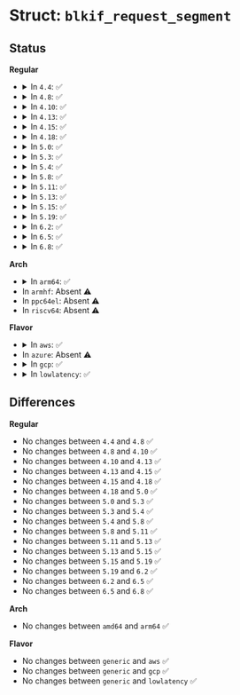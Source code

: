 # Struct: <code>blkif_request_segment</code>

## Status
<b>Regular</b>
<ul>
<li>
<details>
<summary>In <code>4.4</code>: ✅</summary>

```c
struct blkif_request_segment {
    grant_ref_t gref;
    uint8_t first_sect;
    uint8_t last_sect;
};
```
</details>
</li>
<li>
<details>
<summary>In <code>4.8</code>: ✅</summary>

```c
struct blkif_request_segment {
    grant_ref_t gref;
    uint8_t first_sect;
    uint8_t last_sect;
};
```
</details>
</li>
<li>
<details>
<summary>In <code>4.10</code>: ✅</summary>

```c
struct blkif_request_segment {
    grant_ref_t gref;
    uint8_t first_sect;
    uint8_t last_sect;
};
```
</details>
</li>
<li>
<details>
<summary>In <code>4.13</code>: ✅</summary>

```c
struct blkif_request_segment {
    grant_ref_t gref;
    uint8_t first_sect;
    uint8_t last_sect;
};
```
</details>
</li>
<li>
<details>
<summary>In <code>4.15</code>: ✅</summary>

```c
struct blkif_request_segment {
    grant_ref_t gref;
    uint8_t first_sect;
    uint8_t last_sect;
};
```
</details>
</li>
<li>
<details>
<summary>In <code>4.18</code>: ✅</summary>

```c
struct blkif_request_segment {
    grant_ref_t gref;
    uint8_t first_sect;
    uint8_t last_sect;
};
```
</details>
</li>
<li>
<details>
<summary>In <code>5.0</code>: ✅</summary>

```c
struct blkif_request_segment {
    grant_ref_t gref;
    uint8_t first_sect;
    uint8_t last_sect;
};
```
</details>
</li>
<li>
<details>
<summary>In <code>5.3</code>: ✅</summary>

```c
struct blkif_request_segment {
    grant_ref_t gref;
    uint8_t first_sect;
    uint8_t last_sect;
};
```
</details>
</li>
<li>
<details>
<summary>In <code>5.4</code>: ✅</summary>

```c
struct blkif_request_segment {
    grant_ref_t gref;
    uint8_t first_sect;
    uint8_t last_sect;
};
```
</details>
</li>
<li>
<details>
<summary>In <code>5.8</code>: ✅</summary>

```c
struct blkif_request_segment {
    grant_ref_t gref;
    uint8_t first_sect;
    uint8_t last_sect;
};
```
</details>
</li>
<li>
<details>
<summary>In <code>5.11</code>: ✅</summary>

```c
struct blkif_request_segment {
    grant_ref_t gref;
    uint8_t first_sect;
    uint8_t last_sect;
};
```
</details>
</li>
<li>
<details>
<summary>In <code>5.13</code>: ✅</summary>

```c
struct blkif_request_segment {
    grant_ref_t gref;
    uint8_t first_sect;
    uint8_t last_sect;
};
```
</details>
</li>
<li>
<details>
<summary>In <code>5.15</code>: ✅</summary>

```c
struct blkif_request_segment {
    grant_ref_t gref;
    uint8_t first_sect;
    uint8_t last_sect;
};
```
</details>
</li>
<li>
<details>
<summary>In <code>5.19</code>: ✅</summary>

```c
struct blkif_request_segment {
    grant_ref_t gref;
    uint8_t first_sect;
    uint8_t last_sect;
};
```
</details>
</li>
<li>
<details>
<summary>In <code>6.2</code>: ✅</summary>

```c
struct blkif_request_segment {
    grant_ref_t gref;
    uint8_t first_sect;
    uint8_t last_sect;
};
```
</details>
</li>
<li>
<details>
<summary>In <code>6.5</code>: ✅</summary>

```c
struct blkif_request_segment {
    grant_ref_t gref;
    uint8_t first_sect;
    uint8_t last_sect;
};
```
</details>
</li>
<li>
<details>
<summary>In <code>6.8</code>: ✅</summary>

```c
struct blkif_request_segment {
    grant_ref_t gref;
    uint8_t first_sect;
    uint8_t last_sect;
};
```
</details>
</li>
</ul>
<b>Arch</b>
<ul>
<li>
<details>
<summary>In <code>arm64</code>: ✅</summary>

```c
struct blkif_request_segment {
    grant_ref_t gref;
    uint8_t first_sect;
    uint8_t last_sect;
};
```
</details>
</li>
<li>
In <code>armhf</code>: Absent ⚠️
</li>
<li>
In <code>ppc64el</code>: Absent ⚠️
</li>
<li>
In <code>riscv64</code>: Absent ⚠️
</li>
</ul>
<b>Flavor</b>
<ul>
<li>
<details>
<summary>In <code>aws</code>: ✅</summary>

```c
struct blkif_request_segment {
    grant_ref_t gref;
    uint8_t first_sect;
    uint8_t last_sect;
};
```
</details>
</li>
<li>
In <code>azure</code>: Absent ⚠️
</li>
<li>
<details>
<summary>In <code>gcp</code>: ✅</summary>

```c
struct blkif_request_segment {
    grant_ref_t gref;
    uint8_t first_sect;
    uint8_t last_sect;
};
```
</details>
</li>
<li>
<details>
<summary>In <code>lowlatency</code>: ✅</summary>

```c
struct blkif_request_segment {
    grant_ref_t gref;
    uint8_t first_sect;
    uint8_t last_sect;
};
```
</details>
</li>
</ul>

## Differences
<b>Regular</b>
<ul>
<li>
No changes between <code>4.4</code> and <code>4.8</code> ✅
</li>
<li>
No changes between <code>4.8</code> and <code>4.10</code> ✅
</li>
<li>
No changes between <code>4.10</code> and <code>4.13</code> ✅
</li>
<li>
No changes between <code>4.13</code> and <code>4.15</code> ✅
</li>
<li>
No changes between <code>4.15</code> and <code>4.18</code> ✅
</li>
<li>
No changes between <code>4.18</code> and <code>5.0</code> ✅
</li>
<li>
No changes between <code>5.0</code> and <code>5.3</code> ✅
</li>
<li>
No changes between <code>5.3</code> and <code>5.4</code> ✅
</li>
<li>
No changes between <code>5.4</code> and <code>5.8</code> ✅
</li>
<li>
No changes between <code>5.8</code> and <code>5.11</code> ✅
</li>
<li>
No changes between <code>5.11</code> and <code>5.13</code> ✅
</li>
<li>
No changes between <code>5.13</code> and <code>5.15</code> ✅
</li>
<li>
No changes between <code>5.15</code> and <code>5.19</code> ✅
</li>
<li>
No changes between <code>5.19</code> and <code>6.2</code> ✅
</li>
<li>
No changes between <code>6.2</code> and <code>6.5</code> ✅
</li>
<li>
No changes between <code>6.5</code> and <code>6.8</code> ✅
</li>
</ul>
<b>Arch</b>
<ul>
<li>
No changes between <code>amd64</code> and <code>arm64</code> ✅
</li>
</ul>
<b>Flavor</b>
<ul>
<li>
No changes between <code>generic</code> and <code>aws</code> ✅
</li>
<li>
No changes between <code>generic</code> and <code>gcp</code> ✅
</li>
<li>
No changes between <code>generic</code> and <code>lowlatency</code> ✅
</li>
</ul>
